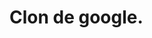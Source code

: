 # Clon de google.

<!---
Primero va el objetivo:
-->

<!---
índice: Objetivo, evidencia o demostración (link a el proyecto ya en internet), qué construimos, tecnologías, requisitos
-->

<!---
Evidencia, capturas de pantalla, el link al proyecto.
-->

<!---
Descripción del proyecto, cómo se construyó.
-->

<!---
Listar las herramientas: ej. (HTML, CSS, JS, Bootstrap)
-->
